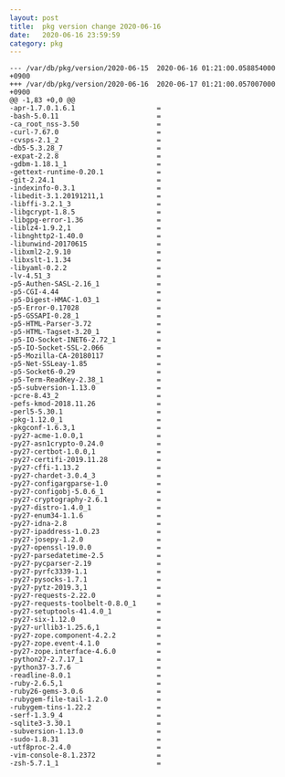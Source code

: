 ```yaml
---
layout: post
title:  pkg version change 2020-06-16
date:   2020-06-16 23:59:59
category: pkg
---
```


    --- /var/db/pkg/version/2020-06-15	2020-06-16 01:21:00.058854000 +0900
    +++ /var/db/pkg/version/2020-06-16	2020-06-17 01:21:00.057007000 +0900
    @@ -1,83 +0,0 @@
    -apr-1.7.0.1.6.1                    =
    -bash-5.0.11                        =
    -ca_root_nss-3.50                   =
    -curl-7.67.0                        =
    -cvsps-2.1_2                        =
    -db5-5.3.28_7                       =
    -expat-2.2.8                        =
    -gdbm-1.18.1_1                      =
    -gettext-runtime-0.20.1             =
    -git-2.24.1                         =
    -indexinfo-0.3.1                    =
    -libedit-3.1.20191211,1             =
    -libffi-3.2.1_3                     =
    -libgcrypt-1.8.5                    =
    -libgpg-error-1.36                  =
    -liblz4-1.9.2,1                     =
    -libnghttp2-1.40.0                  =
    -libunwind-20170615                 =
    -libxml2-2.9.10                     =
    -libxslt-1.1.34                     =
    -libyaml-0.2.2                      =
    -lv-4.51_3                          =
    -p5-Authen-SASL-2.16_1              =
    -p5-CGI-4.44                        =
    -p5-Digest-HMAC-1.03_1              =
    -p5-Error-0.17028                   =
    -p5-GSSAPI-0.28_1                   =
    -p5-HTML-Parser-3.72                =
    -p5-HTML-Tagset-3.20_1              =
    -p5-IO-Socket-INET6-2.72_1          =
    -p5-IO-Socket-SSL-2.066             =
    -p5-Mozilla-CA-20180117             =
    -p5-Net-SSLeay-1.85                 =
    -p5-Socket6-0.29                    =
    -p5-Term-ReadKey-2.38_1             =
    -p5-subversion-1.13.0               =
    -pcre-8.43_2                        =
    -pefs-kmod-2018.11.26               =
    -perl5-5.30.1                       =
    -pkg-1.12.0_1                       =
    -pkgconf-1.6.3,1                    =
    -py27-acme-1.0.0,1                  =
    -py27-asn1crypto-0.24.0             =
    -py27-certbot-1.0.0,1               =
    -py27-certifi-2019.11.28            =
    -py27-cffi-1.13.2                   =
    -py27-chardet-3.0.4_3               =
    -py27-configargparse-1.0            =
    -py27-configobj-5.0.6_1             =
    -py27-cryptography-2.6.1            =
    -py27-distro-1.4.0_1                =
    -py27-enum34-1.1.6                  =
    -py27-idna-2.8                      =
    -py27-ipaddress-1.0.23              =
    -py27-josepy-1.2.0                  =
    -py27-openssl-19.0.0                =
    -py27-parsedatetime-2.5             =
    -py27-pycparser-2.19                =
    -py27-pyrfc3339-1.1                 =
    -py27-pysocks-1.7.1                 =
    -py27-pytz-2019.3,1                 =
    -py27-requests-2.22.0               =
    -py27-requests-toolbelt-0.8.0_1     =
    -py27-setuptools-41.4.0_1           =
    -py27-six-1.12.0                    =
    -py27-urllib3-1.25.6,1              =
    -py27-zope.component-4.2.2          =
    -py27-zope.event-4.1.0              =
    -py27-zope.interface-4.6.0          =
    -python27-2.7.17_1                  =
    -python37-3.7.6                     =
    -readline-8.0.1                     =
    -ruby-2.6.5,1                       =
    -ruby26-gems-3.0.6                  =
    -rubygem-file-tail-1.2.0            =
    -rubygem-tins-1.22.2                =
    -serf-1.3.9_4                       =
    -sqlite3-3.30.1                     =
    -subversion-1.13.0                  =
    -sudo-1.8.31                        =
    -utf8proc-2.4.0                     =
    -vim-console-8.1.2372               =
    -zsh-5.7.1_1                        =
